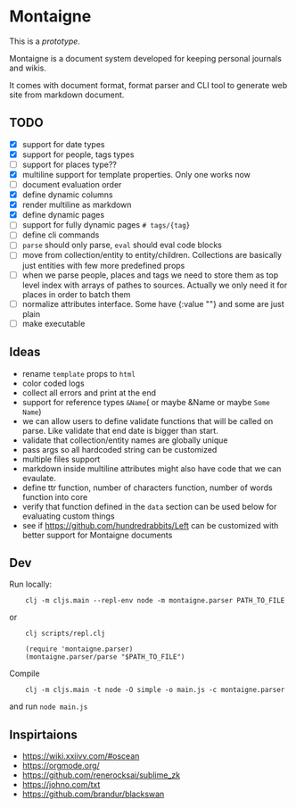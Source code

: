 # Montaigne

This is a _prototype_.

Montaigne is a document system developed for keeping personal journals and wikis.

It comes with document format, format parser and CLI tool to generate web site from markdown document.

## TODO

 - [x] support for date types
 - [x] support for people, tags types
 - [ ] support for places type??
 - [x] multiline support for template properties. Only one works now
 - [ ] document evaluation order
 - [x] define dynamic columns
 - [x] render multiline as markdown
 - [x] define dynamic pages 
 - [ ] support for fully dynamic pages `# tags/{tag}`
 - [ ] define cli commands
 - [ ] `parse` should only parse, `eval` should eval code blocks
 - [ ] move from collection/entity to entity/children. Collections are basically just entities with few more predefined props
 - [ ] when we parse people, places and tags we need to store them as top level index with arrays of pathes to sources. Actually we only need it for places in order to batch them
 - [ ] normalize attributes interface. Some have {:value ""} and some are just plain
 - [ ] make executable
 
## Ideas

 - rename `template` props to `html`
 - color coded logs
 - collect all errors and print at the end
 - support for reference types `&Name`( or maybe &Name or maybe `Some Name`)
 - we can allow users to define validate functions that will be called on parse. Like validate that end date is bigger than start.
 - validate that collection/entity names are globally unique
 - pass args so all hardcoded string can be customized
 - multiple files support
 - markdown inside multiline attributes might also have code that we can evaulate.
 - define ttr function, number of characters function, number of words function into core
 - verify that function defined in the `data` section can be used below for evaluating custom things
 - see if https://github.com/hundredrabbits/Left can be customized with better support for Montaigne documents


## Dev

Run locally:

```
    clj -m cljs.main --repl-env node -m montaigne.parser PATH_TO_FILE
```

or 

```
    clj scripts/repl.clj
    
    (require 'montaigne.parser)
    (montaigne.parser/parse "$PATH_TO_FILE")
```

Compile

```
    clj -m cljs.main -t node -O simple -o main.js -c montaigne.parser
```

and run `node main.js`


## Inspirtaions

 - https://wiki.xxiivv.com/#oscean
 - https://orgmode.org/
 - https://github.com/renerocksai/sublime_zk
 - https://johno.com/txt
 - https://github.com/brandur/blackswan